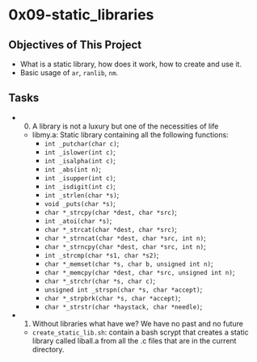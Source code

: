 # 0x09-static_libraries
## Objectives of This Project
* What is a static library, how does it work, how to create and use it.
* Basic usage of `ar`, `ranlib`, `nm`.

## Tasks
* 0. A library is not a luxury but one of the necessities of life
	* libmy.a: Static library containing all the following functions:
		* `int _putchar(char c)`;
		* `int _islower(int c)`;
		* `int _isalpha(int c)`;
		* `int _abs(int n)`;
		* `int _isupper(int c)`;
		* `int _isdigit(int c)`;
		* `int _strlen(char *s)`;
		* `void _puts(char *s)`;
		* `char *_strcpy(char *dest, char *src)`;
		* `int _atoi(char *s)`;
		* `char *_strcat(char *dest, char *src)`;
		* `char *_strncat(char *dest, char *src, int n)`;
		* `char *_strncpy(char *dest, char *src, int n)`;
		* `int _strcmp(char *s1, char *s2)`;
		* `char *_memset(char *s, char b, unsigned int n)`;
		* `char *_memcpy(char *dest, char *src, unsigned int n)`;
		* `char *_strchr(char *s, char c)`;
		* `unsigned int _strspn(char *s, char *accept)`;
		* `char *_strpbrk(char *s, char *accept)`;
		* `char *_strstr(char *haystack, char *needle)`;

* 1. Without libraries what have we? We have no past and no future
	* `create_static_lib.sh`: contain a bash scrypt that creates a static library called liball.a
				  from all the .c files that are in the current directory.
  
